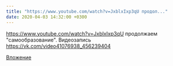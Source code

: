```yaml
---
title: "https://www.youtube.com/watch?v=JxblxIxp3qU продол..."
date: 2020-04-03 14:32:00 +0300
---
```


https://www.youtube.com/watch?v=JxblxIxp3qU продолжаем "самообразование".
Видеозапись
https://vk.com/video41076938_456239404

[Вложение](https://vk.com/video41076938_456239404)
